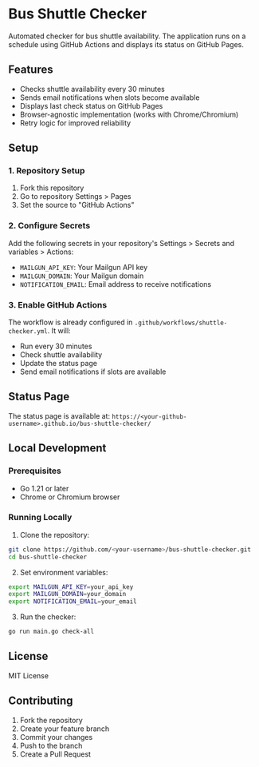 # Bus Shuttle Checker

Automated checker for bus shuttle availability. The application runs on a schedule using GitHub Actions and displays its status on GitHub Pages.

## Features

- Checks shuttle availability every 30 minutes
- Sends email notifications when slots become available
- Displays last check status on GitHub Pages
- Browser-agnostic implementation (works with Chrome/Chromium)
- Retry logic for improved reliability

## Setup

### 1. Repository Setup

1. Fork this repository
2. Go to repository Settings > Pages
3. Set the source to "GitHub Actions"

### 2. Configure Secrets

Add the following secrets in your repository's Settings > Secrets and variables > Actions:

- `MAILGUN_API_KEY`: Your Mailgun API key
- `MAILGUN_DOMAIN`: Your Mailgun domain
- `NOTIFICATION_EMAIL`: Email address to receive notifications

### 3. Enable GitHub Actions

The workflow is already configured in `.github/workflows/shuttle-checker.yml`. It will:

- Run every 30 minutes
- Check shuttle availability
- Update the status page
- Send email notifications if slots are available

## Status Page

The status page is available at: `https://<your-github-username>.github.io/bus-shuttle-checker/`

## Local Development

### Prerequisites

- Go 1.21 or later
- Chrome or Chromium browser

### Running Locally

1. Clone the repository:
```bash
git clone https://github.com/<your-username>/bus-shuttle-checker.git
cd bus-shuttle-checker
```

2. Set environment variables:
```bash
export MAILGUN_API_KEY=your_api_key
export MAILGUN_DOMAIN=your_domain
export NOTIFICATION_EMAIL=your_email
```

3. Run the checker:
```bash
go run main.go check-all
```

## License

MIT License

## Contributing

1. Fork the repository
2. Create your feature branch
3. Commit your changes
4. Push to the branch
5. Create a Pull Request